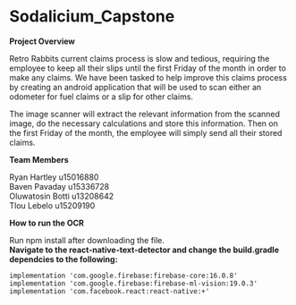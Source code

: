 # Sodalicium_Capstone

**Project Overview**

Retro Rabbits current claims process is slow and tedious, requiring the employee to keep all their slips until the first Friday of the month in order to make any claims. We have been tasked to help improve this claims process by creating an android application that will be used to scan either an odometer for fuel claims or a slip for other claims.

The image scanner will extract the relevant information from the scanned image, do the necessary calculations and store this information. Then on the first Friday of the month, the employee will simply send all their stored claims.

**Team Members**

Ryan Hartley u15016880 <br>
Baven Pavaday u15336728 <br>
Oluwatosin Botti u13208642 <br>
Tlou Lebelo u15209190 <br>


**How to run the OCR** 

Run npm install after downloading the file. <br>
**Navigate to the react-native-text-detector and change the build.gradle dependcies to the following:**

    implementation 'com.google.firebase:firebase-core:16.0.8'
    implementation 'com.google.firebase:firebase-ml-vision:19.0.3'
    implementation 'com.facebook.react:react-native:+'
